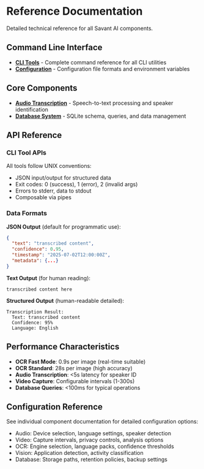 # Reference Documentation

Detailed technical reference for all Savant AI components.

## Command Line Interface

- **[CLI Tools](cli-tools.md)** - Complete command reference for all CLI utilities
- **[Configuration](configuration.md)** - Configuration file formats and environment variables

## Core Components

- **[Audio Transcription](audio-transcription.md)** - Speech-to-text processing and speaker identification
- **[Database System](database.md)** - SQLite schema, queries, and data management

## API Reference

### CLI Tool APIs
All tools follow UNIX conventions:
- JSON input/output for structured data
- Exit codes: 0 (success), 1 (error), 2 (invalid args)
- Errors to stderr, data to stdout
- Composable via pipes

### Data Formats

**JSON Output** (default for programmatic use):
```json
{
  "text": "transcribed content",
  "confidence": 0.95,
  "timestamp": "2025-07-02T12:00:00Z",
  "metadata": {...}
}
```

**Text Output** (for human reading):
```
transcribed content here
```

**Structured Output** (human-readable detailed):
```
Transcription Result:
  Text: transcribed content
  Confidence: 95%
  Language: English
```

## Performance Characteristics

- **OCR Fast Mode**: 0.9s per image (real-time suitable)
- **OCR Standard**: 28s per image (high accuracy)
- **Audio Transcription**: <5s latency for speaker ID
- **Video Capture**: Configurable intervals (1-300s)
- **Database Queries**: <100ms for typical operations

## Configuration Reference

See individual component documentation for detailed configuration options:
- Audio: Device selection, language settings, speaker detection
- Video: Capture intervals, privacy controls, analysis options
- OCR: Engine selection, language packs, confidence thresholds
- Vision: Application detection, activity classification
- Database: Storage paths, retention policies, backup settings